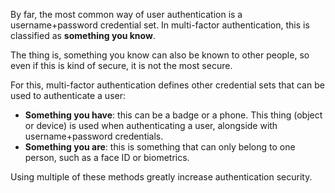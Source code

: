 By far, the most common way of user authentication is a username+password credential set. In multi-factor authentication, this is classified as **something you know**.

The thing is, something you know can also be known to other people, so even if this is kind of secure, it is not the most secure.

For this, multi-factor authentication defines other credential sets that can be used to authenticate a user:

- **Something you have**: this can be a badge or a phone. This thing (object or device) is used when authenticating a user, alongside with username+password credentials.
- **Something you are**: this is something that can only belong to one person, such as a face ID or biometrics.

Using multiple of these methods greatly increase authentication security.

